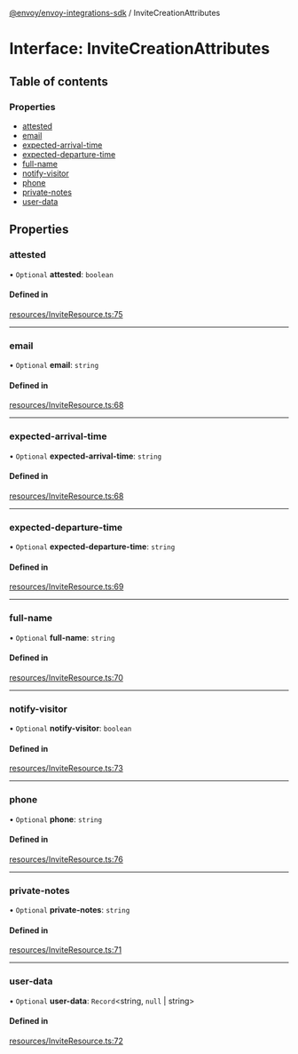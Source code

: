 [@envoy/envoy-integrations-sdk](../README.md) / InviteCreationAttributes

# Interface: InviteCreationAttributes

## Table of contents

### Properties

- [attested](invitecreationattributes.md#attested)
- [email](invitecreationattributes.md#email)
- [expected-arrival-time](invitecreationattributes.md#expected-arrival-time)
- [expected-departure-time](invitecreationattributes.md#expected-departure-time)
- [full-name](invitecreationattributes.md#full-name)
- [notify-visitor](invitecreationattributes.md#notify-visitor)
- [phone](invitecreationattributes.md#phone)
- [private-notes](invitecreationattributes.md#private-notes)
- [user-data](invitecreationattributes.md#user-data)

## Properties

### attested

• `Optional` **attested**: `boolean`

#### Defined in

[resources/InviteResource.ts:75](https://github.com/envoy/envoy-integrations-sdk-nodejs/blob/883a970/src/resources/InviteResource.ts#L75)

___

### email

• `Optional` **email**: `string`

#### Defined in

[resources/InviteResource.ts:68](https://github.com/envoy/envoy-integrations-sdk-nodejs/blob/883a970/src/resources/InviteResource.ts#L68)

___

### expected-arrival-time

• `Optional` **expected-arrival-time**: `string`

#### Defined in

[resources/InviteResource.ts:68](https://github.com/envoy/envoy-integrations-sdk-nodejs/blob/883a970/src/resources/InviteResource.ts#L68)

___

### expected-departure-time

• `Optional` **expected-departure-time**: `string`

#### Defined in

[resources/InviteResource.ts:69](https://github.com/envoy/envoy-integrations-sdk-nodejs/blob/883a970/src/resources/InviteResource.ts#L69)

___

### full-name

• `Optional` **full-name**: `string`

#### Defined in

[resources/InviteResource.ts:70](https://github.com/envoy/envoy-integrations-sdk-nodejs/blob/883a970/src/resources/InviteResource.ts#L70)

___

### notify-visitor

• `Optional` **notify-visitor**: `boolean`

#### Defined in

[resources/InviteResource.ts:73](https://github.com/envoy/envoy-integrations-sdk-nodejs/blob/883a970/src/resources/InviteResource.ts#L73)

___

### phone

• `Optional` **phone**: `string`

#### Defined in

[resources/InviteResource.ts:76](https://github.com/envoy/envoy-integrations-sdk-nodejs/blob/883a970/src/resources/InviteResource.ts#L76)

___

### private-notes

• `Optional` **private-notes**: `string`

#### Defined in

[resources/InviteResource.ts:71](https://github.com/envoy/envoy-integrations-sdk-nodejs/blob/883a970/src/resources/InviteResource.ts#L71)

___

### user-data

• `Optional` **user-data**: `Record`<string, ``null`` \| string\>

#### Defined in

[resources/InviteResource.ts:72](https://github.com/envoy/envoy-integrations-sdk-nodejs/blob/883a970/src/resources/InviteResource.ts#L72)
